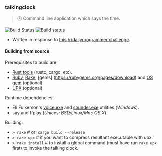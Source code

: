 ### talkingclock
> :clock4: Command line application which says the time.

[![Build Status](https://travis-ci.org/stpettersens/talkingclock.png?branch=master)](https://travis-ci.org/stpettersens/talkingclock)
[![Build status](https://ci.appveyor.com/api/projects/status/1ekayunrux3ise2m?svg=true)](https://ci.appveyor.com/project/stpettersens/talkingclock)

* Written in response to [this /r/dailyprogrammer challenge](https://www.reddit.com/r/dailyprogrammer/comments/6jr76h/20170627_challenge_321_easy_talking_clock).

#### Building from source

Prerequisites to build are:
* [Rust tools](https://www.rust-lang.org) (rustc, cargo, etc).
* [Ruby](https://www.ruby-lang.org), [Rake](https://ruby.github.io/rake/), [gems].(https://rubygems.org/pages/download) and [OS gem](https://rubygems.org/gems/os) (optional).
* [UPX](https://upx.github.io) (optional).

Runtime dependencies:
* Eli Fulkerson's [voice.exe](https://elifulkerson.com/projects/commandline-text-to-speech.php) and [sounder.exe](https://www.elifulkerson.com/projects/commandline-wav-player.php) utilities (*Windows*).
* say and ffplay (*Unices: BSD/Linux/Mac OS X*).

Building:

* `> rake` # or: `cargo build --release`
* `> rake upx` # if you want to compress resultant executable with upx.`
* `> rake install` # to install a global command (must have run `rake upx` first) to invoke the talking clock.
